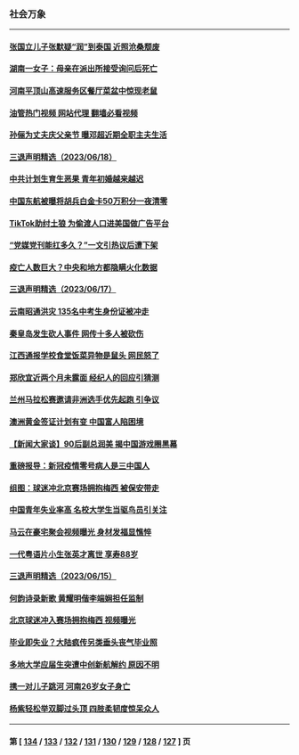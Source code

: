 ### 社会万象
---
#### [张国立儿子张默疑“润”到泰国 近照沧桑颓废](../../pages/ncid282/n14019215.md?06200845) 
#### [湖南一女子：母亲在派出所接受询问后死亡](../../pages/ncid282/n14018906.md?06200845) 
#### [河南平顶山高速服务区餐厅菜盆中惊现老鼠](../../pages/ncid282/n14018815.md?06200845) 
#### [油管热门视频 网站代理 翻墙必看视频](http://138.2.39.72:81/youtube.html?epic-marker?06200845)
#### [孙俪为丈夫庆父亲节 曝邓超近期全职主夫生活](../../pages/ncid282/n14018472.md?06200845) 
#### [三退声明精选（2023/06/18）](../../pages/ncid282/n14018593.md?06200845) 
#### [中共计划生育生恶果 青年初婚越来越迟](../../pages/ncid282/n14018492.md?06200845) 
#### [中国东航被曝将胡兵白金卡50万积分一夜清零](../../pages/ncid282/n14018439.md?06200845) 
#### [TikTok助纣土狼 为偷渡人口进美国做广告平台](../../pages/ncid282/n14018397.md?06200845) 
#### [“党媒党刊能扛多久？”一文引热议后遭下架](../../pages/ncid282/n14018188.md?06200845) 
#### [疫亡人数巨大？中央和地方都隐瞒火化数据](../../pages/ncid282/n14018021.md?06200845) 
#### [三退声明精选（2023/06/17）](../../pages/ncid282/n14018086.md?06200845) 
#### [云南昭通洪灾 135名中考生身份证被冲走](../../pages/ncid282/n14017885.md?06200845) 
#### [秦皇岛发生砍人事件 网传十多人被砍伤](../../pages/ncid282/n14017858.md?06200845) 
#### [江西通报学校食堂饭菜异物是鼠头 网民怒了](../../pages/ncid282/n14017841.md?06200845) 
#### [郑欣宜近两个月未露面 经纪人的回应引猜测](../../pages/ncid282/n14017564.md?06200845) 
#### [兰州马拉松赛邀请非洲选手优先起跑 引争议](../../pages/ncid282/n14017635.md?06200845) 
#### [澳洲黄金签证计划有变 中国富人陷困境](../../pages/ncid282/n14017509.md?06200845) 
#### [【新闻大家谈】90后副总润美 揭中国游戏圈黑幕](../../pages/ncid282/n14017454.md?06200845) 
#### [重磅报导：新冠疫情零号病人是三中国人](../../pages/ncid282/n14017445.md?06200845) 
#### [组图：球迷冲北京赛场拥抱梅西 被保安带走](../../pages/ncid282/n14017348.md?06200845) 
#### [中国青年失业率高 名校大学生当驱鸟员引关注](../../pages/ncid282/n14017193.md?06200845) 
#### [马云在豪宅聚会视频曝光 身材发福显憔悴](../../pages/ncid282/n14017215.md?06200845) 
#### [一代粤语片小生张英才离世 享寿88岁](../../pages/ncid282/n14016992.md?06200845) 
#### [三退声明精选（2023/06/15）](../../pages/ncid282/n14017091.md?06200845) 
#### [何韵诗录新歌 黄耀明偕李端娴担任监制](../../pages/ncid282/n14016977.md?06200845) 
#### [北京球迷冲入赛场拥抱梅西 视频曝光](../../pages/ncid282/n14016933.md?06200845) 
#### [毕业即失业？大陆疯传另类垂头丧气毕业照](../../pages/ncid282/n14016870.md?06200845) 
#### [多地大学应届生突遭中创新航解约 原因不明](../../pages/ncid282/n14016440.md?06200845) 
#### [携一对儿子跳河 河南26岁女子身亡](../../pages/ncid282/n14016393.md?06200845) 
#### [杨紫轻松举双脚过头顶 四肢柔韧度惊呆众人](../../pages/ncid282/n14016257.md?06200845) 

---
#### 第 [ [134](./134.md?06200845) / [133](./133.md?06200845) / [132](./132.md?06200845) / [131](./131.md?06200845) / [130](./130.md?06200845) / [129](./129.md?06200845) / [128](./128.md?06200845) / [127](./127.md?06200845) ] 页
